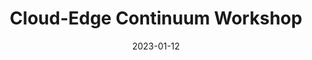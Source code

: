 ---
layout: default
modal-id: 2
date: 2023-01-12
title: Cloud-Edge Continuum Workshop
img: CEC_Workshop_2023.png
alt: CloudStars Kick-off
project-date: October 2023
description: CLOUDSTARS Kick-off Meeting in Tarragona, with the presence of all partners.
---